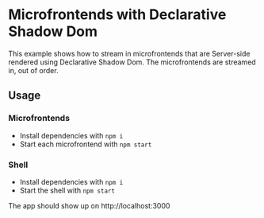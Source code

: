 # Microfrontends with Declarative Shadow Dom

This example shows how to stream in microfrontends that are Server-side rendered using Declarative Shadow Dom. The microfrontends are streamed in, out of order.

## Usage

### Microfrontends

- Install dependencies with `npm i`
- Start each microfrontend with `npm start`

### Shell

- Install dependencies with `npm i`
- Start the shell with `npm start`

The app should show up on http://localhost:3000
